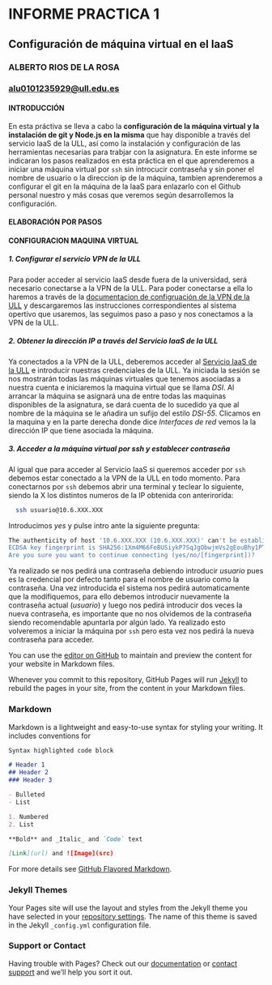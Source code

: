 # INFORME PRACTICA 1
## Configuración de máquina virtual en el IaaS
### ALBERTO RIOS DE LA ROSA
### alu0101235929@ull.edu.es

#### INTRODUCCIÓN

En esta práctiva se lleva a cabo la **configuración de la máquina virtual y la instalación de git y Node.js en la misma** que hay disponible a través del servicio IaaS de la ULL, así como la instalación y configuración de las herramientas necesarias para trabjar con la asignatura. En este informe se indicaran los pasos realizados en esta práctica en el que aprenderemos a iniciar una máquina virtual por `ssh` sin introcucir contraseña y sin poner el nombre de usuario o la direccion ip de la máquina, tambien aprenderemos a configurar el git en la máquina de la IaaS para enlazarlo con el Github personal nuestro y más cosas que veremos según desarrollemos la configuración.

#### ELABORACIÓN POR PASOS 

#### CONFIGURACION MAQUINA VIRTUAL

##### 1. Configurar el servicio VPN de la ULL

Para poder acceder al servicio IaaS desde fuera de la universidad, será necesario conectarse a la VPN de la ULL. Para poder conectarse a ella lo haremos a través de la [documentacion de configruación de la VPN de la ULL](https://www.ull.es/servicios/stic/2020/12/01/servicio-de-vpn-de-la-ull/) y descargaremos las instrucciones correspondientes al sistema opertivo que usaremos, las seguimos paso a paso y nos conectamos a la VPN de la ULL.

##### 2. Obtener la dirección IP a través del Servicio IaaS de la ULL

Ya conectados a la VPN de la ULL, deberemos acceder al [Servicio IaaS de la ULL](https://iaas.ull.es/ovirt-engine/sso/login.html) e introducir nuestras credenciales de la ULL. Ya iniciada la sesión se nos mostrarán todas las máquinas virtuales que tenemos asociadas a nuestra cuenta e iniciaremos la maquina virtual que se llama *DSI*. Al arrancar la máquina se asignará una de entre todas las maquinas disponibles de la asignatura, se dará cuenta de lo sucedido ya que al nombre de la máquina se le añadira un sufijo del estilo *DSI-55*. Clicamos en la maquina y en la parte derecha donde dice *Interfaces de red* vemos la la dirección IP que tiene asociada la máquina.

##### 3. Acceder a la máquina virtual por ssh y establecer contraseña

Al igual que para acceder al Servicio IaaS si queremos acceder por `ssh` debemos estar conectado a la VPN de la ULL en todo momento. Para conectarnos por `ssh` debemos abrir una terminal y teclear lo siguiente, siendo la X los distintos numeros de la IP obtenida con anterirorida:

```bash
  ssh usuario@10.6.XXX.XXX
```
Introducimos *yes* y pulse intro ante la siguiente pregunta:

```bash
The authenticity of host '10.6.XXX.XXX (10.6.XXX.XXX)' can't be established.
ECDSA key fingerprint is SHA256:1Xm4M66FeBUSiykP7SqJgObwjmVs2gEouBhy1PTWDV4.
Are you sure you want to continue connecting (yes/no/[fingerprint])?
```

Ya realizado se nos pedirá una contraseña debiendo introducir *usuario* pues es la credencial por defecto tanto para el nombre de usuario como la contraseña. Una vez introducida el sistema nos pedirá automaticamente que la modifiquemos, para ello debemos introducir nuevamente la contraseña actual (*usuario*) y luego nos pedirá introducir dos veces la nueva contraseña, es importante que no nos olvidemos de la contraseña siendo recomendable apuntarla por algún lado. Ya realizado esto volveremos a iniciar la máquina por `ssh` pero esta vez nos pedirá la nueva contraseña para acceder.





You can use the [editor on GitHub](https://github.com/ULL-ESIT-INF-DSI-2021/ull-esit-inf-dsi-20-21-prct01-iaas-Espinette/edit/gh-pages/index.md) to maintain and preview the content for your website in Markdown files.

Whenever you commit to this repository, GitHub Pages will run [Jekyll](https://jekyllrb.com/) to rebuild the pages in your site, from the content in your Markdown files.

### Markdown

Markdown is a lightweight and easy-to-use syntax for styling your writing. It includes conventions for

```markdown
Syntax highlighted code block

# Header 1
## Header 2
### Header 3

- Bulleted
- List

1. Numbered
2. List

**Bold** and _Italic_ and `Code` text

[Link](url) and ![Image](src)
```

For more details see [GitHub Flavored Markdown](https://guides.github.com/features/mastering-markdown/).

### Jekyll Themes

Your Pages site will use the layout and styles from the Jekyll theme you have selected in your [repository settings](https://github.com/ULL-ESIT-INF-DSI-2021/ull-esit-inf-dsi-20-21-prct01-iaas-Espinette/settings). The name of this theme is saved in the Jekyll `_config.yml` configuration file.

### Support or Contact

Having trouble with Pages? Check out our [documentation](https://docs.github.com/categories/github-pages-basics/) or [contact support](https://support.github.com/contact) and we’ll help you sort it out.
